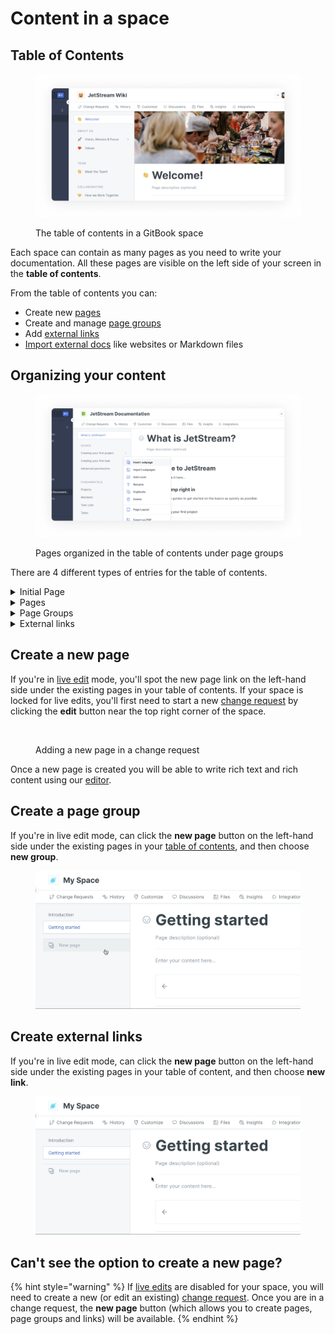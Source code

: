 # Content in a space

## Table of Contents

<figure><img src="../../.gitbook/assets/Table of contents.png" alt=""><figcaption><p>The table of contents in a GitBook space</p></figcaption></figure>

Each space can contain as many pages as you need to write your documentation. All these pages are visible on the left side of your screen in the **table of contents**.

From the table of contents you can:

* Create new [pages](content-structure.md#pages)
* Create and manage [page groups](content-structure.md#groups)
* Add [external links](content-structure.md#external-links)
* [Import external docs](../import.md) like websites or Markdown files

## Organizing your content

<figure><img src="../../.gitbook/assets/organizing content.png" alt=""><figcaption><p>Pages organized in the table of contents under page groups</p></figcaption></figure>

There are 4 different types of entries for the table of contents.

<details>

<summary>Initial Page </summary>

The initial page is the homepage or the root of your documentation and works as the main node of all the pages of your documentation.

</details>

<details>

<summary>Pages</summary>

A page has a title, an optional description, and a content area where you can write and add any kind of content.‌

You can nest pages by dragging and dropping a page below an other in the table of contents.

Theoretically, there is no limit to page nesting. But we advise that you avoid adding more than 3 levels of nesting to avoid overly complex structures that might be overwhelming to navigate.

When you change the title of a page, the page's **slug** (the part at the very end of the URL, e.g. `/hello-world`) will automatically update, unless you've already manually set the page's slug.

You can change the title and the slug of a page anytime by clicking on the triple dot icon next to the page title in the table of contents, and then clicking **rename**.

</details>

<details>

<summary>Page Groups</summary>

Page groups are created to bring pages together and for you to create sections of pages dealing with similar subjects.

Groups can only live at the **top level of the table of contents**. You cannot nest groups inside groups.

You can change the title and the slug of a group page anytime by clicking on the triple dot icon next to the group title in the table of content, and then clicking **rename**.

</details>

<details>

<summary>External links</summary>

These entries are external links and do not have any content in the editor. Their main function is to link to external sites or resources.

</details>

## Create a new page

If you're in [live edit](../../collaboration/collaboration/live-edits.md) mode, you'll spot the new page link on the left-hand side under the existing pages in your table of contents. If your space is locked for live edits, you'll first need to start a new [change request](../../collaboration/collaboration/change-requests.md) by clicking the **edit** button near the top right corner of the space.

<figure><img src="../../.gitbook/assets/Add a new page.gif" alt=""><figcaption><p>Adding a new page in a change request</p></figcaption></figure>

Once a new page is created you will be able to write rich text and rich content using our [editor](../editor/).

## Create a page group

If you're in live edit mode, can click the **new page** button on the left-hand side under the existing pages in your [table of contents](https://docs.gitbook.com/getting-started/overview#table-of-contents), and then choose **new group**.



<figure><img src="../../.gitbook/assets/Page group.gif" alt=""><figcaption></figcaption></figure>

## Create external links <a href="#external-links" id="external-links"></a>

If you're in live edit mode, can click the **new page** button on the left-hand side under the existing pages in your table of content, and then choose **new link**.

<figure><img src="../../.gitbook/assets/new link.gif" alt=""><figcaption></figcaption></figure>

## Can't see the option to create a new page?

{% hint style="warning" %}
If [live edits](../../collaboration/collaboration/live-edits.md) are disabled for your space, you will need to create a new (or edit an existing) [change request](../../collaboration/collaboration/change-requests.md). Once you are in a change request, the **new page** button (which allows you to create pages, page groups and links) will be available.
{% endhint %}
